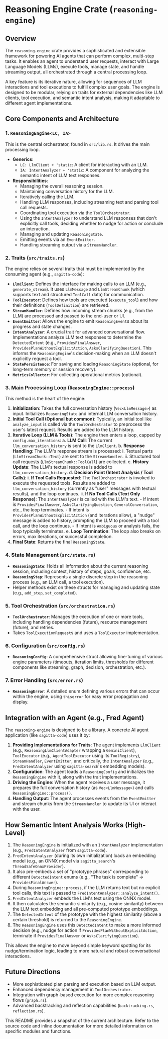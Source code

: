 # Reasoning Engine Crate (`reasoning-engine`)

## Overview

The `reasoning-engine` crate provides a sophisticated and extensible framework for powering AI agents that can perform complex, multi-step tasks. It enables an agent to understand user requests, interact with Large Language Models (LLMs), execute tools, manage state, and handle streaming output, all orchestrated through a central processing loop.

A key feature is its iterative nature, allowing for sequences of LLM interactions and tool executions to fulfill complex user goals. The engine is designed to be modular, relying on traits for external dependencies like LLM clients, tool execution, and semantic intent analysis, making it adaptable to different agent implementations.

## Core Components and Architecture

### 1. `ReasoningEngine<LC, IA>`
This is the central orchestrator, found in `src/lib.rs`. It drives the main processing loop.
- **Generics**: 
    - `LC: LlmClient + 'static`: A client for interacting with an LLM.
    - `IA: IntentAnalyzer + 'static`: A component for analyzing the semantic intent of LLM text responses.
- **Responsibilities**:
    - Managing the overall reasoning session.
    - Maintaining conversation history for the LLM.
    - Iteratively calling the LLM.
    - Handling LLM responses, including streaming text and parsing tool call requests.
    - Coordinating tool execution via the `ToolOrchestrator`.
    - Using the `IntentAnalyzer` to understand LLM responses that don't explicitly call tools, deciding whether to nudge for action or conclude an interaction.
    - Managing and updating `ReasoningState`.
    - Emitting events via an `EventEmitter`.
    - Handling streaming output via a `StreamHandler`.

### 2. Traits (`src/traits.rs`)
The engine relies on several traits that must be implemented by the consuming agent (e.g., `sagitta-code`):
- **`LlmClient`**: Defines the interface for making calls to an LLM (e.g., `generate_stream`). It uses `LlmMessage` and `LlmStreamChunk` (which supports text and structured `ToolCall` data) for communication.
- **`ToolExecutor`**: Defines how tools are executed (`execute_tool`) and how their definitions (`ToolDefinition`) are retrieved.
- **`StreamHandler`**: Defines how incoming stream chunks (e.g., from the LLM) are processed and passed to the end-user or UI.
- **`EventEmitter`**: Allows the engine to emit `ReasoningEvent`s about its progress and state changes.
- **`IntentAnalyzer`**: A crucial trait for advanced conversational flow. Implementations analyze LLM text responses to determine the `DetectedIntent` (e.g., `ProvidesFinalAnswer`, `ProvidesPlanWithoutExplicitAction`, `AsksClarifyingQuestion`). This informs the `ReasoningEngine`'s decision-making when an LLM doesn't explicitly request a tool.
- **`StatePersistence`**: For saving and loading `ReasoningState` (optional, for long-term memory or session recovery).
- **`MetricsCollector`**: For collecting operational metrics (optional).

### 3. Main Processing Loop (`ReasoningEngine::process`)
This method is the heart of the engine:
1.  **Initialization**: Takes the full conversation history (`Vec<LlmMessage>`) as input. Initializes `ReasoningState` and internal LLM conversation history.
2.  **Initial Tool Call (Optional but common)**: Typically, an initial tool like `analyze_input` is called via the `ToolOrchestrator` to preprocess the user's latest request. Results are added to the LLM history.
3.  **Iterative Loop (LLM & Tools)**: The engine then enters a loop, capped by `config.max_iterations`:
    a.  **LLM Call**: The current `llm_conversation_history` is sent to the `LlmClient`.
    b.  **Response Handling**: The LLM's response stream is processed:
        i.  Textual parts (`LlmStreamChunk::Text`) are sent to the `StreamHandler`.
        ii. Structured tool call requests (`LlmStreamChunk::ToolCall`) are collected.
    c.  **History Update**: The LLM's textual response is added to `llm_conversation_history`.
    d.  **Decision Point (Intent Analysis / Tool Calls)**:
        i.  **If Tool Calls Requested**: The `ToolOrchestrator` is invoked to execute the requested tools. Results are added to `llm_conversation_history` (currently as "user" messages with textual results), and the loop continues.
        ii. **If No Tool Calls (Text Only Response)**: The `IntentAnalyzer` is called with the LLM's text.
            - If intent is `ProvidesFinalAnswer`, `AsksClarifyingQuestion`, `GeneralConversation`, etc., the loop terminates.
            - If intent is `ProvidesPlanWithoutExplicitAction` (and iterations allow), a "nudge" message is added to history, prompting the LLM to proceed with a tool call, and the loop continues.
            - If intent is `Ambiguous` or analysis fails, the loop typically terminates.
    e.  **Loop Termination**: The loop also breaks on errors, max iterations, or successful completion.
4.  **Final State**: Returns the final `ReasoningState`.

### 4. State Management (`src/state.rs`)
- **`ReasoningState`**: Holds all information about the current reasoning session, including context, history of steps, goals, confidence, etc.
- **`ReasoningStep`**: Represents a single discrete step in the reasoning process (e.g., an LLM call, a tool execution).
- Helper methods exist on these structs for managing and updating state (e.g., `add_step`, `set_completed`).

### 5. Tool Orchestration (`src/orchestration.rs`)
- **`ToolOrchestrator`**: Manages the execution of one or more tools, including handling dependencies (future), resource management (future), and retries.
- Takes `ToolExecutionRequest`s and uses a `ToolExecutor` implementation.

### 6. Configuration (`src/config.rs`)
- **`ReasoningConfig`**: A comprehensive struct allowing fine-tuning of various engine parameters (timeouts, iteration limits, thresholds for different components like streaming, graph, decision, orchestration, etc.).

### 7. Error Handling (`src/error.rs`)
- **`ReasoningError`**: A detailed enum defining various errors that can occur within the engine, using `thiserror` for easy error propagation and display.

## Integration with an Agent (e.g., Fred Agent)

The `reasoning-engine` is designed to be a library. A concrete AI agent application (like `sagitta-code`) uses it by:
1.  **Providing Implementations for Traits**: The agent implements `LlmClient` (e.g., `ReasoningLlmClientAdapter` wrapping a `GeminiClient`), `ToolExecutor` (e.g., `AgentToolExecutor` using its `ToolRegistry`), `StreamHandler`, `EventEmitter`, and critically, the `IntentAnalyzer` (e.g., `FredIntentAnalyzer` using `sagitta-search`'s embedding models).
2.  **Configuration**: The agent loads a `ReasoningConfig` and initializes the `ReasoningEngine` with it, along with the trait implementations.
3.  **Driving the Engine**: When the agent receives a user message, it prepares the full conversation history (as `Vec<LlmMessage>`) and calls `ReasoningEngine::process()`.
4.  **Handling Output**: The agent processes events from the `EventEmitter` and stream chunks from the `StreamHandler` to update its UI or interact with the user.

## How Semantic Intent Analysis Works (High-Level)

1.  The `ReasoningEngine` is initialized with an `IntentAnalyzer` implementation (e.g., `FredIntentAnalyzer` from `sagitta-code`).
2.  `FredIntentAnalyzer` (during its own initialization) loads an embedding model (e.g., an ONNX model via `sagitta_search`'s `ThreadSafeOnnxProvider`).
3.  It also pre-embeds a set of "prototype phrases" corresponding to different `DetectedIntent` enums (e.g., "The task is complete" -> `ProvidesFinalAnswer`).
4.  During `ReasoningEngine::process`, if the LLM returns text but no explicit tool calls, this text is passed to `FredIntentAnalyzer::analyze_intent()`.
5.  `FredIntentAnalyzer` embeds the LLM's text using the ONNX model.
6.  It then calculates the semantic similarity (e.g., cosine similarity) between the LLM text embedding and all pre-computed prototype embeddings.
7.  The `DetectedIntent` of the prototype with the highest similarity (above a certain threshold) is returned to the `ReasoningEngine`.
8.  The `ReasoningEngine` uses this `DetectedIntent` to make a more informed decision (e.g., nudge for action if `ProvidesPlanWithoutExplicitAction`, terminate if `ProvidesFinalAnswer` or `AsksClarifyingQuestion`).

This allows the engine to move beyond simple keyword spotting for its nudge/termination logic, leading to more natural and robust conversational interactions.

## Future Directions
- More sophisticated plan parsing and execution based on LLM output.
- Enhanced dependency management in `ToolOrchestrator`.
- Integration with graph-based execution for more complex reasoning flows (`graph.rs`).
- Advanced backtracking and reflection capabilities (`backtracking.rs`, `reflection.rs`).

This README provides a snapshot of the current architecture. Refer to the source code and inline documentation for more detailed information on specific modules and functions. 